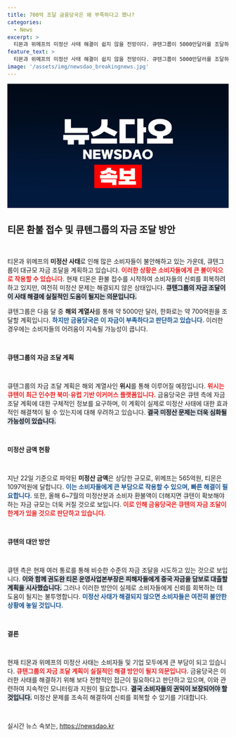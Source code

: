 ```yaml
---
title: 700억 조달 금융당국은 왜 부족하다고 했나?
categories:
  - News
excerpt: >
  티몬과 위메프의 미정산 사태 해결이 쉽지 않을 전망이다. 큐텐그룹이 5000만달러를 조달하려 하지만, 금융당국은 부족하다고 판단하고 있다. 소비자 환불과 추가 미정산분 고려 시, 필요한 자금은 급증할 것으로 보인다.
feature_text: >
  티몬과 위메프의 미정산 사태 해결이 쉽지 않을 전망이다. 큐텐그룹이 5000만달러를 조달하려 하지만, 금융당국은 부족하다고 판단하고 있다. 소비자 환불과 추가 미정산분 고려 시, 필요한 자금은 급증할 것으로 보인다.
image: '/assets/img/newsdao_breakingnews.jpg'
---
```


<p><img src="/assets/img/newsdao_breakingnews.jpg" alt="pcversion 속보" /></p>

<h2 data-ke-size="size26">티몬 환불 접수 및 큐텐그룹의 자금 조달 방안</h2>

<p data-ke-size="size16">&nbsp;</p>

<p>티몬과 위메프의 <strong>미정산 사태</strong>로 인해 많은 소비자들이 불안해하고 있는 가운데, 큐텐그룹이 대규모 자금 조달을 계획하고 있습니다. <b><span style="color: #ee2323;">이러한 상황은 소비자들에게 큰 불이익으로 작용할 수 있습니다.</span></b> 현재 티몬은 환불 접수를 시작하여 소비자들의 신뢰를 회복하려 하고 있지만, 여전히 미정산 문제는 해결되지 않은 상태입니다. <b><span style="background-color: #21538527;">큐텐그룹의 자금 조달이 이 사태 해결에 실질적인 도움이 될지는 의문입니다.</span></b> </p>

<p>큐텐그룹은 다음 달 중 <strong>해외 계열사</strong>를 통해 약 5000만 달러, 한화로는 약 700억원을 조달할 계획입니다. <b><span style="color: #1a5490;">하지만 금융당국은 이 자금이 부족하다고 판단하고 있습니다.</span></b> 이러한 경우에는 소비자들의 어려움이 지속될 가능성이 큽니다.</p>

<p data-ke-size="size16">&nbsp;</p>

<p><strong>큐텐그룹의 자금 조달 계획</strong></p>

<p data-ke-size="size16">&nbsp;</p>

<p>큐텐그룹의 자금 조달 계획은 해외 계열사인 <strong>위시</strong>를 통해 이루어질 예정입니다. <b><span style="color: #ee2323;">위시는 큐텐이 최근 인수한 북미·유럽 기반 이커머스 플랫폼입니다.</span></b> 금융당국은 큐텐 측에 자금조달 계획에 대한 구체적인 정보를 요구하며, 이 계획이 실제로 미정산 사태에 대한 효과적인 해결책이 될 수 있는지에 대해 우려하고 있습니다. <b><span style="background-color: #21538527;">결국 미정산 문제는 더욱 심화될 가능성이 있습니다.</span></b></p>

<p data-ke-size="size16">&nbsp;</p>

<p><strong>미정산 금액 현황</strong></p>

<p data-ke-size="size16">&nbsp;</p>

<p>지난 22일 기준으로 파악된 <strong>미정산 금액</strong>은 상당한 규모로, 위메프는 565억원, 티몬은 1097억원에 달합니다. <b><span style="color: #1a5490;">이는 소비자들에게 큰 부담으로 작용할 수 있으며, 빠른 해결이 필요합니다.</span></b> 또한, 올해 6~7월의 미정산분과 소비자 환불액이 더해지면 큐텐이 확보해야 하는 자금 규모는 더욱 커질 것으로 보입니다. <b><span style="color: #ee2323;">이로 인해 금융당국은 큐텐의 자금 조달이 한계가 있을 것으로 판단하고 있습니다.</span></b></p>

<p data-ke-size="size16">&nbsp;</p>

<p><strong>큐텐의 대안 방안</strong></p>

<p data-ke-size="size16">&nbsp;</p>

<p>큐텐 측은 현재 여러 통로를 통해 비슷한 수준의 자금 조달을 시도하고 있는 것으로 보입니다. <b><span style="background-color: #21538527;">이와 함께 권도완 티몬 운영사업본부장은 피해자들에게 중국 자금을 담보로 대출할 계획을 시사했습니다.</span></b> 그러나 이러한 방안이 실제로 소비자들에게 신뢰를 회복하는 데 도움이 될지는 불투명합니다. <b><span style="color: #1a5490;">미정산 사태가 해결되지 않으면 소비자들은 여전히 불안한 상황에 놓일 것입니다.</span></b></p>

<p data-ke-size="size16">&nbsp;</p>

<p><strong>결론</strong></p>

<p data-ke-size="size16">&nbsp;</p>

<p>현재 티몬과 위메프의 미정산 사태는 소비자들 및 기업 모두에게 큰 부담이 되고 있습니다. <b><span style="color: #ee2323;">큐텐그룹의 자금 조달 계획이 실질적인 해결 방안이 될지 의문입니다.</span></b> 금융당국은 이러한 사태를 해결하기 위해 보다 전향적인 접근이 필요하다고 판단하고 있으며, 이와 관련하여 지속적인 모니터링과 지원이 필요합니다. <b><span style="background-color: #21538527;">결국 소비자들의 권익이 보장되어야 할 것입니다.</span></b> 미정산 문제를 조속히 해결하여 신뢰를 회복할 수 있기를 기대합니다.</p>

<p data-ke-size="size16">&nbsp;</p>
실시간 뉴스 속보는, <a href="https://newsdao.kr" rel="dofollow">https://newsdao.kr</a>


